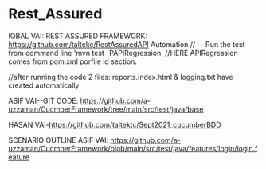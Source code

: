 # Rest_Assured 

IQBAL VAI: REST ASSURED FRAMEWORK:  
https://github.com/taltekc/RestAssuredAPI
Automation
// -- Run the test from command line 'mvn test -PAPIRegression' 
//HERE APIRegression comes from pom.xml porfile id section. 
 
//after running the code 2 files: reports.index.html & logging.txt have created automatically 

 

ASIF VAI--GIT CODE: https://github.com/a-uzzaman/CucmberFramework/tree/main/src/test/java/base

HASAN VAI-https://github.com/taltektc/Sept2021_cucumberBDD


SCENARIO OUTLINE ASIF VAI:
https://github.com/a-uzzaman/CucmberFramework/blob/main/src/test/java/features/login/login.feature
